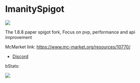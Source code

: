 # ImanitySpigot

![](https://i.imgur.com/F5BNaJV.jpg)

The 1.8.8 paper spigot fork, Focus on pvp, performance and api improvement

McMarket link: https://www.mc-market.org/resources/10770/

* [Discord](https://discord.gg/GBZKR3n)

bStats:

![](https://bstats.org/signatures/bukkit/iSpigot.svg)
